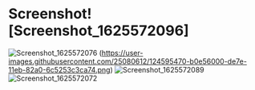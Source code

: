 # Screenshot![Screenshot_1625572096]
![Screenshot_1625572076](https://user-images.githubusercontent.com/25080612/124595476-b3e05080-de7e-11eb-9b54-795df4eb05ad.png)
(https://user-images.githubusercontent.com/25080612/124595470-b0e56000-de7e-11eb-82a0-6c5253c3ca74.png)
![Screenshot_1625572089](https://user-images.githubusercontent.com/25080612/124595473-b2af2380-de7e-11eb-9afe-88f096d0ec20.png)
![Screenshot_1625572072](https://user-images.githubusercontent.com/25080612/124595484-b5117d80-de7e-11eb-9cd9-e55ab657a875.png)



